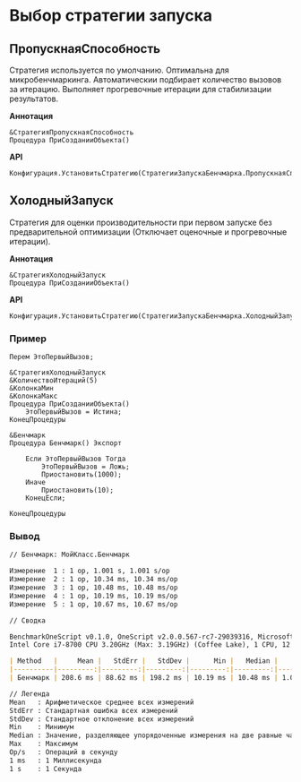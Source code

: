 # Выбор стратегии запуска

## ПропускнаяСпособность

Стратегия используется по умолчанию. Оптимальна для микробенчмаркинга. 
Автоматическии подбирает количество вызовов за итерацию. Выполняет прогревочные итерации для стабилизации результатов.

**Аннотация**

```bsl
&СтратегияПропускнаяСпособность
Процедура ПриСозданииОбъекта()
```

**API**

```bsl
Конфигурация.УстановитьСтратегию(СтратегииЗапускаБенчмарка.ПропускнаяСпособность)
```

## ХолодныйЗапуск

Стратегия для оценки производительности при первом запуске без предварительной оптимизации (Отключает оценочные и прогревочные итерации).

**Аннотация**

```bsl
&СтратегияХолодныйЗапуск
Процедура ПриСозданииОбъекта()
```

**API**

```bsl
Конфигурация.УстановитьСтратегию(СтратегииЗапускаБенчмарка.ХолодныйЗапуск)
```

### Пример

```bsl
Перем ЭтоПервыйВызов;

&СтратегияХолодныйЗапуск
&КоличествоИтераций(5)
&КолонкаМин
&КолонкаМакс
Процедура ПриСозданииОбъекта()
	ЭтоПервыйВызов = Истина;	
КонецПроцедуры

&Бенчмарк
Процедура Бенчмарк() Экспорт
	
	Если ЭтоПервыйВызов Тогда
		ЭтоПервыйВызов = Ложь;
		Приостановить(1000);
	Иначе
		Приостановить(10);
	КонецЕсли;

КонецПроцедуры
```

### Вывод

```md
// Бенчмарк: МойКласс.Бенчмарк

Измерение  1 : 1 op, 1.001 s, 1.001 s/op
Измерение  2 : 1 op, 10.34 ms, 10.34 ms/op
Измерение  3 : 1 op, 10.48 ms, 10.48 ms/op
Измерение  4 : 1 op, 10.19 ms, 10.19 ms/op
Измерение  5 : 1 op, 10.67 ms, 10.67 ms/op

// Сводка

BenchmarkOneScript v0.1.0, OneScript v2.0.0.567-rc7-29039316, Microsoft Windows NT 10.0.20348.0 \
Intel Core i7-8700 CPU 3.20GHz (Max: 3.19GHz) (Coffee Lake), 1 CPU, 12 logical and 6 physical cores

| Method   |     Mean |   StdErr |   StdDev |      Min |   Median |     Max |  Op/s |
|----------|---------:|---------:|---------:|---------:|---------:|--------:|------:|
| Бенчмарк | 208.6 ms | 88.62 ms | 198.2 ms | 10.19 ms | 10.48 ms | 1.001 s | 4.794 |

// Легенда
Mean   : Арифметическое среднее всех измерений
StdErr : Стандартная ошибка всех измерений
StdDev : Стандартное отклонение всех измерений
Min    : Минимум
Median : Значение, разделяющее упорядоченные измерения на две равные части
Max    : Максимум
Op/s   : Операций в секунду
1 ms   : 1 Миллисекунда
1 s    : 1 Секунда
```

